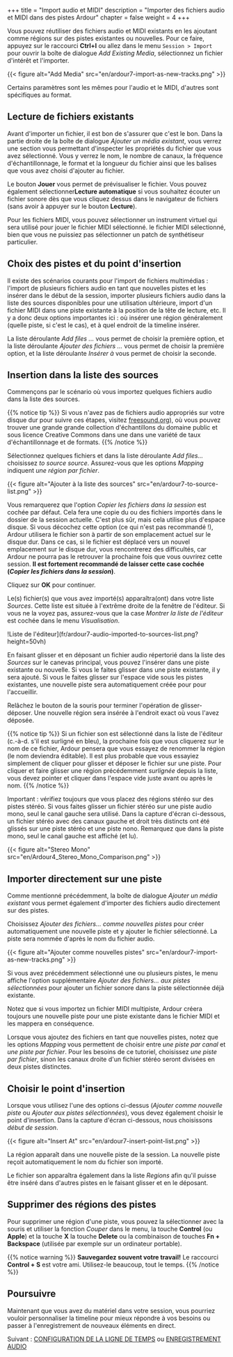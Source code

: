 +++
title = "Import audio et MIDI"
description = "Importer des fichiers audio et MIDI dans des pistes Ardour"
chapter = false
weight = 4
+++

Vous pouvez réutiliser des fichiers audio et MIDI existants en les ajoutant comme régions sur des pistes existantes ou nouvelles. Pour ce faire, appuyez sur le raccourci **Ctrl+I** ou allez dans le menu `Session > Import` pour ouvrir la boîte de dialogue _Add Existing Media_, sélectionnez un fichier d'intérêt et l'importer.

{{< figure alt="Add Media" src="en/ardour7-import-as-new-tracks.png" >}} 

Certains paramètres sont les mêmes pour l'audio et le MIDI, d'autres sont spécifiques au format.

## Lecture de fichiers existants

Avant d'importer un fichier, il est bon de s'assurer que c'est le bon. Dans la partie droite de la boîte de dialogue _Ajouter un média existant_, vous verrez une section vous permettant d'inspecter les propriétés du fichier que vous avez sélectionné. Vous y verrez le nom, le nombre de canaux, la fréquence d'échantillonnage, le format et la longueur du fichier ainsi que les balises que vous avez choisi d'ajouter au fichier.

Le bouton **Jouer** vous permet de prévisualiser le fichier. Vous pouvez également sélectionner**Lecture automatique** si vous souhaitez écouter un fichier sonore dès que vous cliquez dessus dans le navigateur de fichiers (sans avoir à appuyer sur le bouton **Lecture**).

Pour les fichiers MIDI, vous pouvez sélectionner un instrument virtuel qui sera utilisé pour jouer le fichier MIDI sélectionné. le fichier MIDI sélectionné, bien que vous ne puissiez pas sélectionner un patch de synthétiseur particulier.

## Choix des pistes et du point d'insertion

Il existe des scénarios courants pour l'import de fichiers multimédias : l'import de plusieurs fichiers audio en tant que nouvelles pistes et les insérer dans le début de la session, importer plusieurs fichiers audio dans la liste des sources disponibles pour une utilisation ultérieure, import d'un fichier MIDI dans une piste existante à la position de la tête de lecture, etc. Il y a donc deux options importantes ici : où insérer une région généralement (quelle piste, si c'est le cas), et à quel endroit de la timeline insérer.

La liste déroulante _Add files ..._ vous permet de choisir la première option, et la liste déroulante _Ajouter des fichiers ..._ vous permet de choisir la première option, et la liste déroulante _Insérer à_ vous permet de choisir la seconde.

## Insertion dans la liste des sources

Commençons par le scénario où vous importez quelques fichiers audio dans la liste des sources.

{{% notice tip %}}
Si vous n'avez pas de fichiers audio appropriés sur votre disque dur pour suivre ces étapes, visitez [freesound.org](http://www.freesound.org/)), où vous pouvez trouver une grande grande collection d'échantillons du domaine public et sous licence Creative Commons dans une dans une variété de taux d'échantillonnage et de formats.
{{% /notice %}}

Sélectionnez quelques fichiers et dans la liste déroulante _Add files..._ choisissez _to source source_. Assurez-vous que les options _Mapping_ indiquent _une région par fichier_.

{{< figure alt="Ajouter à la liste des sources" src="en/ardour7-to-source-list.png" >}} 

Vous remarquerez que l'option _Copier les fichiers dans la session_ est cochée par défaut.
Cela fera une copie du ou des fichiers importés dans le dossier de la session actuelle. C'est plus sûr, mais cela utilise plus d'espace disque. Si vous décochez cette option (ce qui n'est pas recommandé !), Ardour utilisera le fichier son à partir de son emplacement actuel sur le disque dur. Dans ce cas, si le fichier est déplacé vers un nouvel emplacement sur le disque dur, vous rencontrerez des difficultés, car Ardour ne pourra pas le retrouver la prochaine fois que vous ouvrirez cette session. **Il est fortement recommandé de laisser cette case cochée (_Copier les fichiers dans la session_)**. 

Cliquez sur **OK** pour continuer.

Le(s) fichier(s) que vous avez importé(s) apparaîtra(ont) dans votre liste _Sources_. Cette liste est située à l'extrême droite de la fenêtre de l'éditeur. Si vous ne la voyez pas, assurez-vous que la case _Montrer la liste de l'éditeur_ est cochée dans le menu _Visualisation_.

!Liste de l'éditeur](fr/ardour7-audio-imported-to-sources-list.png?height=50vh)

En faisant glisser et en déposant un fichier audio répertorié dans la liste des _Sources_ sur le canevas principal, vous pouvez l'insérer dans une piste existante ou nouvelle. Si vous le faites glisser dans une piste existante, il y sera ajouté. Si vous le faites glisser sur l'espace vide sous les pistes existantes, une nouvelle piste sera automatiquement créée pour pour l'accueillir.

Relâchez le bouton de la souris pour terminer l'opération de glisser-déposer. Une nouvelle région sera insérée à l'endroit exact où vous l'avez déposée.

{{% notice tip %}}
Si un fichier son est sélectionné dans la liste de l'éditeur (c.-à-d. s'il est surligné en bleu), la prochaine fois que vous cliquerez sur le nom de ce fichier, Ardour pensera que vous essayez de renommer la région (le nom deviendra éditable). Il est plus probable que vous essayiez simplement de cliquer pour glisser et déposer le fichier sur une piste. Pour cliquer et faire glisser une région précédemment _surlignée_ depuis la liste, vous devez pointer et cliquer dans l'espace vide juste avant ou après le nom.
{{% /notice %}}

Important : vérifiez toujours que vous placez des régions stéréo sur des pistes stéréo.
Si vous faites glisser un fichier stéréo sur une piste audio mono, seul le canal gauche sera utilisé. Dans la capture d'écran ci-dessous, un fichier stéréo avec des canaux gauche et droit très distincts ont été glissés sur une piste stéréo et une piste nono. Remarquez que dans la piste mono, seul le canal gauche est affiché (et lu).

{{< figure alt="Stereo Mono" src="en/Ardour4_Stereo_Mono_Comparison.png" >}} 

## Importer directement sur une piste

Comme mentionné précédemment, la boîte de dialogue _Ajouter un média existant_ vous permet également d'importer des fichiers audio directement sur des pistes.

Choisissez _Ajouter des fichiers... comme nouvelles pistes_ pour créer automatiquement une nouvelle piste et y ajouter le fichier sélectionné. La piste sera nommée d'après le nom du fichier audio.

{{< figure alt="Ajouter comme nouvelles pistes" src="en/ardour7-import-as-new-tracks.png" >}} 

Si vous avez précédemment sélectionné une ou plusieurs pistes, le menu affiche l'option supplémentaire _Ajouter des fichiers... aux pistes sélectionnées_ pour ajouter un fichier sonore dans la piste sélectionnée déjà existante.

Notez que si vous importez un fichier MIDI multipiste, Ardour créera toujours une nouvelle piste pour une piste existante dans le fichier MIDI et les mappera en conséquence.

Lorsque vous ajoutez des fichiers en tant que nouvelles pistes, notez que les options _Mapping_ vous permettent de choisir entre _une piste par canal_ et _une piste par fichier_. Pour les besoins de ce tutoriel, choisissez _une piste par fichier_, sinon les canaux droite d'un fichier stéréo seront divisées en deux pistes distinctes.

## Choisir le point d'insertion

Lorsque vous utilisez l'une des options ci-dessus (_Ajouter comme nouvelle piste_ ou _Ajouter aux pistes sélectionnées_), vous devez également choisir le point d'insertion. Dans la capture d'écran ci-dessous, nous choisissons _début de session_.

{{< figure alt="Insert At" src="en/ardour7-insert-point-list.png" >}} 

La région apparaît dans une nouvelle piste de la session. La nouvelle piste reçoit automatiquement le nom du fichier son importé.

Le fichier son apparaîtra également dans la liste _Regions_ afin qu'il puisse être inséré dans d'autres pistes en le faisant glisser et en le déposant.

## Supprimer des régions des pistes

Pour supprimer une région d'une piste, vous pouvez la sélectionner avec la souris et utiliser la fonction *Couper* dans le menu, la touche **Control** (ou **Apple**) et la touche **X** la touche **Delete** ou la combinaison de touches **Fn + Backspace** (utilisée par exemple sur un ordinateur portable).

{{% notice warning %}}
**Sauvegardez souvent votre travail!** Le raccourci **Control + S** est votre ami. Utilisez-le beaucoup, tout le temps.
{{% /notice %}}

## Poursuivre

Maintenant que vous avez du matériel dans votre session, vous pourriez vouloir personnaliser la timeline pour mieux répondre à vos besoins ou passer à l'enregistrement de nouveaux éléments en direct.

Suivant : [CONFIGURATION DE LA LIGNE DE TEMPS](../setting-up-the-timeline) ou
[ENREGISTREMENT AUDIO](../../recording-audio)
